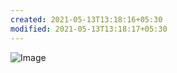 ```yaml
---
created: 2021-05-13T13:18:16+05:30
modified: 2021-05-13T13:18:17+05:30
---
```


![Image](IMG_1620892095566.jpg)
